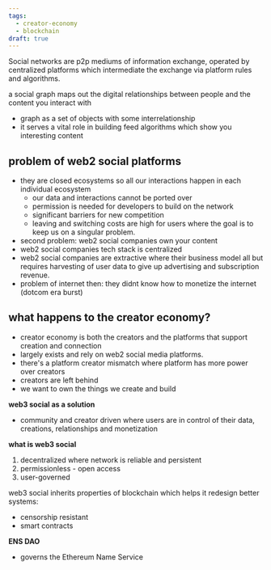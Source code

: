```yaml
---
tags:
  - creator-economy
  - blockchain
draft: true
---
```

Social networks are p2p mediums of information exchange, operated by centralized platforms which intermediate the exchange via platform rules and algorithms. 

a social graph maps out the digital relationships between people and the content you interact with
- graph as a set of objects with some interrelationship
- it serves a vital role in building feed algorithms which show you interesting content

## problem of web2 social platforms
- they are closed ecosystems so all our interactions happen in each individual ecosystem 
	- our data and interactions cannot be ported over
	- permission is needed for developers to build on the network
	- significant barriers for new competition
	- leaving and switching costs are high for users where the goal is to keep us on a singular problem.
- second problem: web2 social companies own your content 
- web2 social companies tech stack is centralized
- web2 social companies are extractive where their business model all but requires harvesting of user data to give up advertising and subscription revenue.
- problem of internet then: they didnt know how to monetize the internet (dotcom era burst)

## what happens to the creator economy? 

- creator economy is both the creators and the platforms that support creation and connection
- largely exists and rely on web2 social media platforms.
- there's a platform creator mismatch where platform has more power over creators
- creators are left behind
- we want to own the things we create and build

**web3 social as a solution**
- community and creator driven where users are in control of their data, creations, relationships and monetization

**what is web3 social**
1. decentralized where network is reliable and persistent
2. permissionless - open access
3. user-governed

web3 social inherits properties of blockchain which helps it redesign better systems:
- censorship resistant 
- smart contracts 

**ENS DAO**
- governs the Ethereum Name Service 